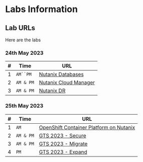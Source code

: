 

# Labs Information

## Lab URLs


Here are the labs

### 24th May 2023

|  # |Time         | URL |
|---|------------|-----|
|  1 | `AM``PM` | [Nutanix Databases](https://ocp.howntnx.win)   |
|  2 |    `AM & PM`  | [Nutanix Cloud Manager](https://nus.howntnx.win)  |
|  3 |    `AM & PM` | [Nutanix DR](https://nus.howntnx.win)  |


### 25th May 2023

|  # |  Time         | URL |
|---|-----------|-----|
|  1 | `AM`| [OpenShift Container Platform on Nutanix](https://ocp.howntnx.win)   |
|  2 |    `AM & PM`  | [GTS 2023 - Secure](https://nus.howntnx.win)  |
|  3 |    `AM & PM`  | [GTS 2023 - Migrate](https://nus.howntnx.win)  |
|  4 |    `PM` | [GTS 2023 - Expand](https://nus.howntnx.win)  |